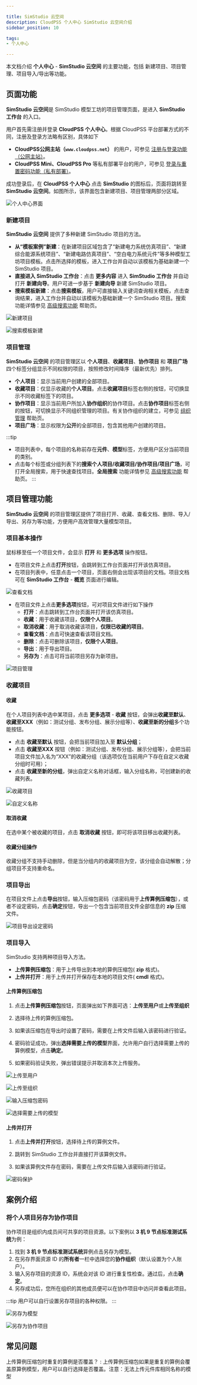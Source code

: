 ```yaml
---

title: SimStudio 云空间
description: CloudPSS 个人中心 SimStudio 云空间介绍
sidebar_position: 10

tags: 
- 个人中心

---
```


本文档介绍 **个人中心** - **SimStudio 云空间** 的主要功能，包括 新建项目、项目管理、项目导入/导出等功能。 

## 页面功能

**SimStudio 云空间**是 SimStudio 模型工坊的项目管理页面，是进入 **SimStudio 工作台** 的入口。

用户首先需注册并登录 **CloudPSS 个人中心**。根据 CloudPSS 平台部署方式的不同，注册及登录方法略有区别，具体如下

+ **CloudPSS公网主站（`www.cloudpss.net`）** 的用户，可参见 [注册与登录功能（公网主站）](../../login/index.md "注册与登录功能（公网主站）")。
+ **CloudPSS Mini、CloudPSS Pro** 等私有部署平台的用户，可参见 [登录与重置密码功能（私有部署）](../../mini-login/index.md "登录与重置密码功能（私有部署）")。

成功登录后，在 **CloudPSS 个人中心** 点击 **SimStudio** 的图标后，页面将跳转至**SimStudio 云空间**。如图所示，该界面包含新建项目、项目管理两部分区域。

![个人中心界面](./个人中心界面.png "个人中心界面")

### 新建项目

**SimStudio 云空间** 提供了多种新建 SimStudio 项目的方法。

+ **从“模板案例”新建**：在新建项目区域包含了“新建电力系统仿真项目”、“新建综合能源系统项目”、“新建电路仿真项目”、“空白电力系统元件”等多种模型工坊项目模板。点击所选择的模板，进入工作台并自动以该模板为基础新建一个 SimStudio 项目。
+ **直接进入 SimStudio 工作台**：点击 **更多内容** 进入 **SimStudio 工作台** 并自动打开 **新建向导**。用户可进一步基于 **新建向导** 新建 SimStudio 项目。
+ **搜索模板新建**：点击**搜索模板**，用户可直接输入关键词查询相关模板，点击查询结果，进入工作台并自动以该模板为基础新建一个 SimStudio 项目。搜索功能详情参见 [高级搜索功能](../../others/advanced-search/index.md "高级搜索功能") 帮助页。

![新建项目](./新建项目.png "新建项目")

![搜索模板新建](image-4.png "搜索模板新建")

### 项目管理

**SimStudio 云空间** 的项目管理区以 **个人项目**、**收藏项目**、**协作项目** 和 **项目广场** 四个标签分组显示不同权限的项目，按照修改时间降序（最新优先）排列。

+ **个人项目**：显示当前用户创建的全部项目。
+ **收藏项目**：仅显示收藏的**个人项目**。点击**收藏项目**标签右侧的按钮，可切换显示不同收藏标签下的项目。
+ **协作项目**：显示当前用户所加入**协作组织**的协作项目。点击**协作项目**标签右侧的按钮，可切换显示不同组织管理的项目。有关协作组织的建立，可参见 [组织管理](../../settings/organization/index.md "组织管理") 帮助页。
+ **项目广场**：显示权限为**公开**的全部项目，包含其他用户创建的项目。

:::tip
+ 项目列表中，每个项目的名称前存在**元件**、**模型**标签，方便用户区分当前项目的类别。
+ 点击每个标签或分组列表下的**搜索个人项目/收藏项目/协作项目/项目广场**，可打开全局搜索，用于快速查找项目。**全局搜索** 功能详情参见 [高级搜索功能](../../others/advanced-search/index.md "高级搜索功能") 帮助页。
:::


## 项目管理功能

**SimStudio 云空间** 的项目管理区提供了项目打开、收藏、查看文档、删除、导入/导出、另存为等功能，方便用户高效管理大量模型项目。

### 项目基本操作

鼠标移至任一个项目文件，会显示 **打开** 和 **更多选项** 操作按钮。
+ 在项目文件上点击**打开**按钮，会跳转到工作台页面并打开该仿真项目。
+ 在项目列表中，任意点击一个项目，页面右侧会出现该项目的文档。项目文档可在 **SimStudio 工作台** - **概览** 页面进行编辑。

![查看文档](./查看文档.png "查看文档")

+ 在项目文件上点击**更多选项**按钮，可对项目文件进行如下操作
    + **打开**：点击跳转到工作台页面并打开该仿真项目。
    + **收藏**：用于收藏该项目，**仅限个人项目**。
    + **取消收藏**：用于取消收藏该项目，**仅限已收藏的项目**。
    + **查看文档**：点击可快速查看该项目文档。
    + **删除**：点击可删除该项目，**仅限个人项目**。
    + **导出**：用于导出项目。
    + **另存为**：点击可将当前项目另存为新项目。

![项目管理](项目管理.png "项目管理")


### 收藏项目

#### 收藏

在个人项目列表中选中某项目，点击 **更多选项** - **收藏** 按钮，会弹出**收藏至默认**、**收藏至XXX**（例如：测试分组、发布分组、展示分组等）、**收藏至新的分组**多个功能按钮。

+ 点击 **收藏至默认** 按钮，会把当前项目加入至 **默认分组**；
+ 点击 **收藏至XXX** 按钮（例如：测试分组、发布分组、展示分组等），会把当前项目文件加入名为“XXX”的收藏分组（该选项仅在当前用户下存在自定义收藏分组时可用）；
+ 点击 **收藏至新的分组**，弹出自定义名称对话框，输入分组名称，可创建新的收藏列表。

![收藏项目](image-5.png "收藏项目")

![自定义名称](./自定义名称.png "自定义名称")

#### 取消收藏

在选中某个被收藏的项目，点击 **取消收藏** 按钮，即可将该项目移出收藏列表。

#### 收藏分组操作

收藏分组不支持手动删除，但是当分组内的收藏项目为空，该分组会自动解散；分组项目不支持重命名。

### 项目导出

在项目文件上点击**导出**按钮，输入压缩包密码（该密码用于**上传算例压缩包**），或者不设定密码，点击**确定**按钮，导出一个包含当前项目文件全部信息的 **zip** 压缩文件。

![项目导出设定密码](image-6.png "项目导出设定密码")

### 项目导入

SimStudio 支持两种项目导入方法。

+ **上传算例压缩包**：用于上传导出到本地的算例压缩包( **zip** 格式)。
+ **上传并打开**：用于上传并打开保存在本地的项目文件( **cmdl** 格式)。

#### 上传算例压缩包

1. 点击**上传算例压缩包**按钮，页面弹出如下界面可选：**上传至用户**或**上传至组织**

2. 选择待上传的算例压缩包。

3. 如果该压缩包在导出时设置了密码，需要在上传文件后输入该密码进行验证。

4. 密码验证成功，弹出**选择需要上传的模型**界面，允许用户自行选择需要上传的算例模型，点击**确定**。

5. 如果密码验证失败，弹出错误提示并取消本次上传服务。

![上传至用户](image-3.png "上传至用户")

![上传至组织](image-8.png "上传至组织")

![输入压缩包密码](image-7.png "输入压缩包密码")

![选择需要上传的模型](image-9.png "选择需要上传的模型")

#### 上传并打开

1. 点击**上传并打开**按钮，选择待上传的算例文件。

2. 跳转到 SimStudio 工作台并直接打开该算例文件。

3. 如果该算例文件存在密码，需要在上传文件后输入该密码进行验证。

![密码保护](image-10.png "密码保护")


## 案例介绍

### 将个人项目另存为协作项目

协作项目是组织内成员间可共享的项目资源。以下案例以 **3 机 9 节点标准测试系统**为例：

1. 找到 **3 机 9 节点标准测试系统**算例点击另存为模型。
2. 在另存界面资源 ID 的**所有者**一栏中选择您的**协作组织**（默认设置为个人账户）。
3. 输入另存项目的资源 ID，系统会对该 ID 进行重复性检查。通过后，点击**确定**。
4. 另存成功后，您所在组织的其他成员便可以在协作项目中访问并查看此项目。

:::tip
用户可以自行设置另存项目的各种权限。
:::

![另存为模型](image-1.png "另存为模型")

![另存为协作项目](image-2.png "另存为协作项目")


## 常见问题

上传算例压缩包时重复的算例是否覆盖？
: 上传算例压缩包如果是重复的算例会覆盖原算例模型，用户可以自行选择是否覆盖。注意：无法上传元件库相同名称的模型

